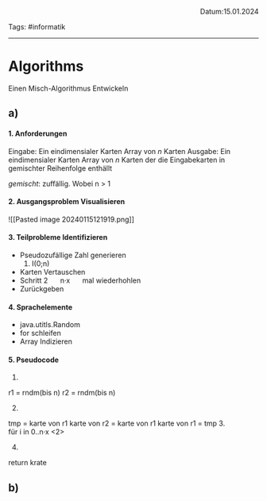 <p align="right">Datum:15.01.2024</p>

Tags: #informatik 

---

# Algorithms
Einen Misch-Algorithmus Entwickeln
## a)
#### 1. Anforderungen
Eingabe: Ein eindimensialer Karten Array von *n* Karten
Ausgabe: Ein eindimensialer Karten Array von *n* Karten der die Eingabekarten in gemischter Reihenfolge enthällt

*gemischt*: zuffällig.
Wobei n > 1

#### 2. Ausgangsproblem Visualisieren
![[Pasted image 20240115121919.png]]

#### 3. Teilprobleme Identifizieren
 - Pseudozufällige Zahl generieren
	1. I(0;n)
-  Karten Vertauschen
-  Schritt 2     n·x    mal wiederhohlen
-  Zurückgeben

#### 4. Sprachelemente
- java.utitls.Random
- for schleifen
- Array Indizieren

#### 5. Pseudocode
1. 
r1 = rndm(bis n)
r2 = rndm(bis n)

2. 
tmp = karte von r1
karte von r2 = karte von r1
karte von r1 = tmp
3.  
für i in 0..n·x
<2>

4.
return krate

## b)